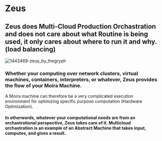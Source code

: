 # Zeus
## Zeus does Multi-Cloud Production Orchastration and does not care about what Routine is being used, it only cares about where to run it and why. (load balancing) 
![1443469-zeus_by_thegryph](https://user-images.githubusercontent.com/107733608/175027549-7a5dc68e-9fe1-491f-94e0-f7d947e7b1a3.jpg)

### Whether your computing over network clusters, virtual machines, containers, interpreters, or whatever, Zeus provides the flow of your Moira Machine.
A Moira machine can therefore be a very complicated execution environment for optimizing specific purpose computation (Hardware Optimization).

#### In otherwords, whatever your computational needs are from an orchastrational perspective, Zeus takes care of it. Multicloud orchastration is an example of an Abstract Machine that takes input, computes, and gives a result.
